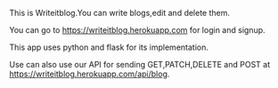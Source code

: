 This is Writeitblog.You can write blogs,edit and delete them.

You can go to https://writeitblog.herokuapp.com for login and signup.

This app uses python and flask for its implementation.

Use can also use our API for sending GET,PATCH,DELETE and POST at 
https://writeitblog.herokuapp.com/api/blog.

